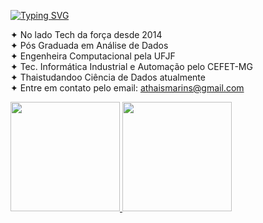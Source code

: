[![Typing SVG](https://readme-typing-svg.demolab.com?font=Open+Sans&size=25&pause=1000&color=9505E3&center=true&vCenter=true&random=false&width=900&lines=Hello%2C+World!%F0%9F%96%96;Bem-vindo+ao+universo+Thaistudandoo!%F0%9F%8C%8C;Eu+sou+a+Tha%C3%ADs+Marins%E2%9C%A8;Nesse+espa%C3%A7o+documento+meus+estudos+e+projetos+de+ci%C3%AAncia+de+dados.;Fica+pra+ver!+%F0%9F%92%9C)](https://git.io/typing-svg)


✦ No lado Tech da força desde 2014 <br>
✦ Pós Graduada em Análise de Dados <br>
✦ Engenheira Computacional pela UFJF <br>
✦ Tec. Informática Industrial e Automação pelo CEFET-MG <br>
✦ Thaistudandoo Ciência de Dados atualmente <br>
✦ Entre em contato pelo email: athaismarins@gmail.com <br>

 <div>
 <p align="left">
   <a href="https://github.com/letpires">
   <img height="175em" src="https://github-readme-stats.vercel.app/api?username=thaistudandoo&show_icons=true&theme=radical&include_all_commits=true&count_private=true"/>
   <img height="175em" src="https://github-readme-stats.vercel.app/api/top-langs/?username=thaistudandoo&layout=compact&langs_count=16&theme=radical"/>
<div>
